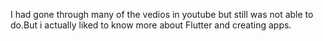 I had gone through many of the vedios in youtube but still was not able to do.But i actually liked to know more about Flutter and creating apps.
